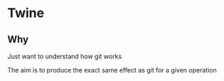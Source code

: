 # Twine

## Why
Just want to understand how git works

The aim is to produce the exact same effect as git for a given operation
